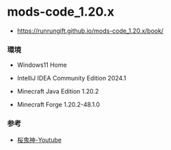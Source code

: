 # mods-code_1.20.x

* https://runrungift.github.io/mods-code_1.20.x/book/

### 環境
* Windows11 Home
* IntelliJ IDEA Community Edition 2024.1

* Minecraft Java Edition 1.20.2
* Minecraft Forge 1.20.2-48.1.0

### 参考
* [桜鬼神-Youtube](https://youtube.com/@sakurakijin?si=fPMLxNbuH8nvOoAK)